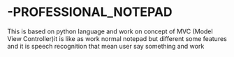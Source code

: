 # -PROFESSIONAL_NOTEPAD
This is based on python language and work on concept of                                                            MVC (Model View Controller)it is like as work normal  notepad but different some features and it is speech recognition that mean user say something and work 
